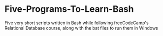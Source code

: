 # Five-Programs-To-Learn-Bash
Five very short scripts written in Bash while following freeCodeCamp's Relational Database course, along with the bat files to run them in Windows
